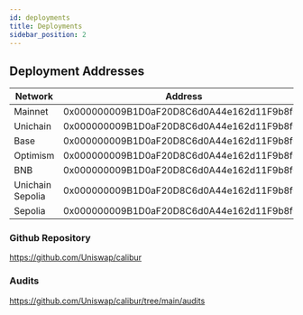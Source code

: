 ```yaml
---
id: deployments
title: Deployments
sidebar_position: 2
---
```




## Deployment Addresses

| Network | Address | Commit Hash | Version |
|---------|---------|------------|---------|
| Mainnet | 0x000000009B1D0aF20D8C6d0A44e162d11F9b8f00 | 35d80918e120d177a49d3d90bcd4dd011caedd32 | v1.0.0 |
| Unichain | 0x000000009B1D0aF20D8C6d0A44e162d11F9b8f00 | 35d80918e120d177a49d3d90bcd4dd011caedd32 | v1.0.0 |
| Base | 0x000000009B1D0aF20D8C6d0A44e162d11F9b8f00 | 35d80918e120d177a49d3d90bcd4dd011caedd32 | v1.0.0 |
| Optimism | 0x000000009B1D0aF20D8C6d0A44e162d11F9b8f00 | 35d80918e120d177a49d3d90bcd4dd011caedd32 | v1.0.0 |
| BNB | 0x000000009B1D0aF20D8C6d0A44e162d11F9b8f00 | 35d80918e120d177a49d3d90bcd4dd011caedd32 | v1.0.0 |
| Unichain Sepolia | 0x000000009B1D0aF20D8C6d0A44e162d11F9b8f00 | 35d80918e120d177a49d3d90bcd4dd011caedd32 | v1.0.0 |
| Sepolia | 0x000000009B1D0aF20D8C6d0A44e162d11F9b8f00 | 35d80918e120d177a49d3d90bcd4dd011caedd32 | v1.0.0 |

### Github Repository

https://github.com/Uniswap/calibur

### Audits

https://github.com/Uniswap/calibur/tree/main/audits